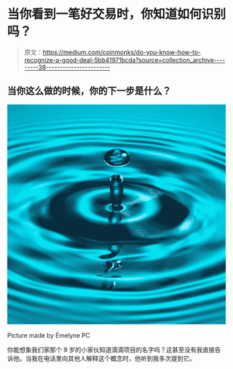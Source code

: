 # 当你看到一笔好交易时，你知道如何识别吗？

> 原文：<https://medium.com/coinmonks/do-you-know-how-to-recognize-a-good-deal-5bb41971bcda?source=collection_archive---------38----------------------->

## 当你这么做的时候，你的下一步是什么？

![](img/c1cc5a551a796b9771cabbfd7a66741d.png)

Picture made by Émelyne PC

你能想象我们家那个 9 岁的小家伙知道滴滴项目的名字吗？这甚至没有我直接告诉他。当我在电话里向其他人解释这个概念时，他听到我多次提到它。